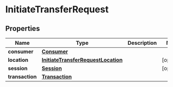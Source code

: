 
# InitiateTransferRequest

## Properties
Name | Type | Description | Notes
------------ | ------------- | ------------- | -------------
**consumer** | [**Consumer**](Consumer.md) |  | 
**location** | [**InitiateTransferRequestLocation**](InitiateTransferRequestLocation.md) |  |  [optional]
**session** | [**Session**](Session.md) |  |  [optional]
**transaction** | [**Transaction**](Transaction.md) |  | 



